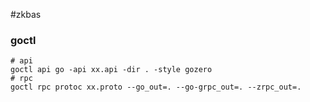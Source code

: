 #zkbas


### goctl

```shell
# api
goctl api go -api xx.api -dir . -style gozero
# rpc
goctl rpc protoc xx.proto --go_out=. --go-grpc_out=. --zrpc_out=.
```

